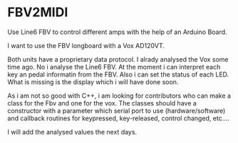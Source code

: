 # FBV2MIDI
Use Line6 FBV to control different amps with the help of an Arduino Board.

I want to use the FBV longboard with a Vox AD120VT. 

Both units have a proprietary data protocol.
I alrady analysed the Vox some time ago.
No i analyse the Line6 FBV.
At the moment i can interpret each key an pedal informatin from the FBV.
Also i can set the status of each LED.
What is missing is the display which i will have done soon.

As i am not so good with C++, i am looking for contributors who can make a class for the Fbv and one for the vox.
The classes should have a constructor with a parameter which serial port to use (hardware/software)
and callback routines for keypressed, key-released, control changed, etc....

I will add the analysed values the next days.




